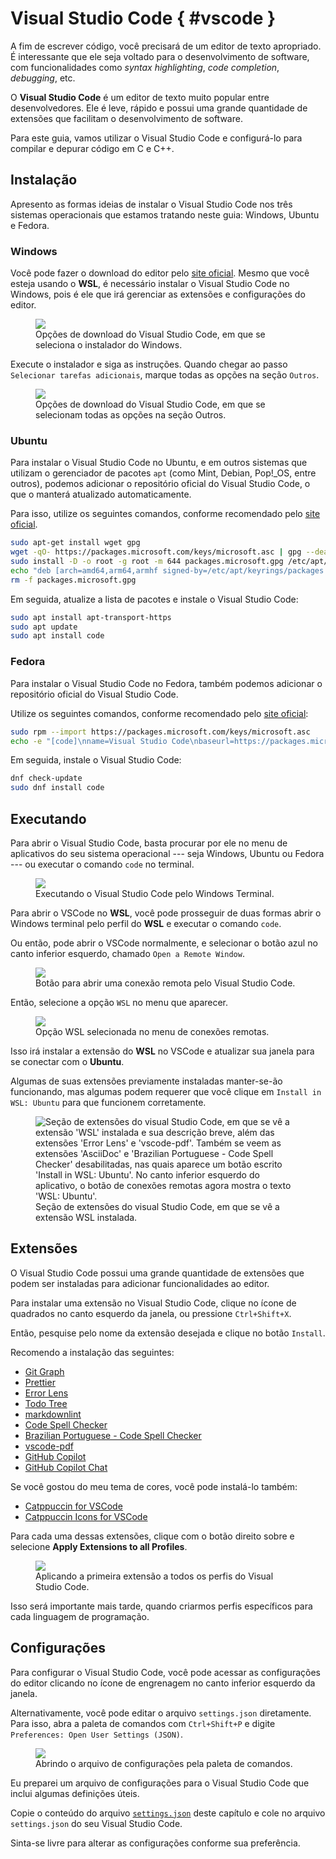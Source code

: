 # Visual Studio Code { #vscode }

A fim de escrever código, você precisará de um editor de texto apropriado.
É interessante que ele seja voltado para o desenvolvimento de software, com funcionalidades como _syntax highlighting_, _code completion_, _debugging_, etc.

O **Visual Studio Code** é um editor de texto muito popular entre desenvolvedores.
Ele é leve, rápido e possui uma grande quantidade de extensões que facilitam o desenvolvimento de software.

Para este guia, vamos utilizar o Visual Studio Code e configurá-lo para compilar e depurar código em C e C++.

## Instalação

Apresento as formas ideias de instalar o Visual Studio Code nos três sistemas operacionais que estamos tratando neste guia: Windows, Ubuntu e Fedora.

### Windows

Você pode fazer o download do editor pelo [site oficial](https://code.visualstudio.com/Download).
Mesmo que você esteja usando o **WSL**, é necessário instalar o Visual Studio Code no Windows, pois é ele que irá gerenciar as extensões e configurações do editor.

<figure>
<img src="./download_options.png" />
<figcaption>Opções de download do Visual Studio Code, em que se seleciona o instalador do Windows.</figcaption>
</figure>

Execute o instalador e siga as instruções.
Quando chegar ao passo `Selecionar tarefas adicionais`, marque todas as opções na seção `Outros`.

<figure>
<img src="./other_options.png" />
<figcaption>Opções de download do Visual Studio Code, em que se selecionam todas as opções na seção Outros.</figcaption>
</figure>

### Ubuntu

Para instalar o Visual Studio Code no Ubuntu, e em outros sistemas que utilizam o gerenciador de pacotes `apt` (como Mint, Debian, Pop!\_OS, entre outros), podemos adicionar o repositório oficial do Visual Studio Code, o que o manterá atualizado automaticamente.

Para isso, utilize os seguintes comandos, conforme recomendado pelo [site oficial](https://code.visualstudio.com/docs/setup/linux#_debian-and-ubuntu-based-distributions).

```bash
sudo apt-get install wget gpg
wget -qO- https://packages.microsoft.com/keys/microsoft.asc | gpg --dearmor > packages.microsoft.gpg
sudo install -D -o root -g root -m 644 packages.microsoft.gpg /etc/apt/keyrings/packages.microsoft.gpg
echo "deb [arch=amd64,arm64,armhf signed-by=/etc/apt/keyrings/packages.microsoft.gpg] https://packages.microsoft.com/repos/code stable main" |sudo tee /etc/apt/sources.list.d/vscode.list > /dev/null
rm -f packages.microsoft.gpg
```

Em seguida, atualize a lista de pacotes e instale o Visual Studio Code:

```bash
sudo apt install apt-transport-https
sudo apt update
sudo apt install code
```

### Fedora

Para instalar o Visual Studio Code no Fedora, também podemos adicionar o repositório oficial do Visual Studio Code.

Utilize os seguintes comandos, conforme recomendado pelo [site oficial](https://code.visualstudio.com/docs/setup/linux#_rhel-fedora-and-centos-based-distributions):

```bash
sudo rpm --import https://packages.microsoft.com/keys/microsoft.asc
echo -e "[code]\nname=Visual Studio Code\nbaseurl=https://packages.microsoft.com/yumrepos/vscode\nenabled=1\ngpgcheck=1\ngpgkey=https://packages.microsoft.com/keys/microsoft.asc" | sudo tee /etc/yum.repos.d/vscode.repo > /dev/null
```

Em seguida, instale o Visual Studio Code:

```bash
dnf check-update
sudo dnf install code
```

## Executando

Para abrir o Visual Studio Code, basta procurar por ele no menu de aplicativos do seu sistema operacional --- seja Windows, Ubuntu ou Fedora --- ou executar o comando `code` no terminal.

<figure>
<img src="./running_code_in_terminal.png" />
<figcaption>Executando o Visual Studio Code pelo Windows Terminal.</figcaption>
</figure>

Para abrir o VSCode no **WSL**, você pode prosseguir de duas formas abrir o Windows terminal pelo perfil do **WSL** e executar o comando `code`.

Ou então, pode abrir o VSCode normalmente, e selecionar o botão azul no canto inferior esquerdo, chamado `Open a Remote Window`.

<figure>
<img src="./remote_window.png" />
<figcaption>Botão para abrir uma conexão remota pelo Visual Studio Code.</figcaption>
</figure>

Então, selecione a opção `WSL` no menu que aparecer.

<figure>
<img src="./connections_menu.png" />
<figcaption>Opção WSL selecionada no menu de conexões remotas.</figcaption>
</figure>

Isso irá instalar a extensão do **WSL** no VSCode e atualizar sua janela para se conectar com o **Ubuntu**.

Algumas de suas extensões previamente instaladas manter-se-ão funcionando, mas algumas podem requerer que você clique em `Install in WSL: Ubuntu` para que funcionem corretamente.

<figure>
<img src="./extensions.png" alt="Seção de extensões do visual Studio Code, em que se vê a extensão 'WSL' instalada e sua descrição breve, além das extensões 'Error Lens' e 'vscode-pdf'. Também se veem as extensões 'AsciiDoc' e 'Brazilian Portuguese - Code Spell Checker' desabilitadas, nas quais aparece um botão escrito 'Install in WSL: Ubuntu'. No canto inferior esquerdo do aplicativo, o botão de conexões remotas agora mostra o texto 'WSL: Ubuntu'."/>
<figcaption>Seção de extensões do visual Studio Code, em que se vê a extensão WSL instalada.</figcaption>
</figure>

## Extensões

O Visual Studio Code possui uma grande quantidade de extensões que podem ser instaladas para adicionar funcionalidades ao editor.

Para instalar uma extensão no Visual Studio Code, clique no ícone de quadrados no canto esquerdo da janela, ou pressione `Ctrl+Shift+X`.

Então, pesquise pelo nome da extensão desejada e clique no botão `Install`.

Recomendo a instalação das seguintes:

- [Git Graph](https://marketplace.visualstudio.com/items?itemName=mhutchie.git-graph)
- [Prettier](https://marketplace.visualstudio.com/items?itemName=esbenp.prettier-vscode)
- [Error Lens](https://marketplace.visualstudio.com/items?itemName=usernamehw.errorlens)
- [Todo Tree](https://marketplace.visualstudio.com/items?itemName=Gruntfuggly.todo-tree)
- [markdownlint](https://marketplace.visualstudio.com/items?itemName=DavidAnson.vscode-markdownlint)
- [Code Spell Checker](https://marketplace.visualstudio.com/items?itemName=streetsidesoftware.code-spell-checker)
- [Brazilian Portuguese - Code Spell Checker](https://marketplace.visualstudio.com/items?itemName=streetsidesoftware.code-spell-checker-portuguese-brazilian)
- [vscode-pdf](https://marketplace.visualstudio.com/items?itemName=tomoki1207.pdf)
- [GitHub Copilot](https://marketplace.visualstudio.com/items?itemName=GitHub.copilot)
- [GitHub Copilot Chat](https://marketplace.visualstudio.com/items?itemName=GitHub.copilot-chat)

Se você gostou do meu tema de cores, você pode instalá-lo também:

- [Catppuccin for VSCode](https://marketplace.visualstudio.com/items?itemName=Catppuccin.catppuccin-vsc)
- [Catppuccin Icons for VSCode](https://marketplace.visualstudio.com/items?itemName=Catppuccin.catppuccin-vsc)

Para cada uma dessas extensões, clique com o botão direito sobre e selecione **Apply Extensions to all Profiles**.

<figure>
<img src="./applying_extension_to_all_profiles.png" />
<figcaption>Aplicando a primeira extensão a todos os perfis do Visual Studio Code.</figcaption>
</figure>

Isso será importante mais tarde, quando criarmos perfis específicos para cada linguagem de programação.

## Configurações

Para configurar o Visual Studio Code, você pode acessar as configurações do editor clicando no ícone de engrenagem no canto inferior esquerdo da janela.

Alternativamente, você pode editar o arquivo `settings.json` diretamente.
Para isso, abra a paleta de comandos com `Ctrl+Shift+P` e digite `Preferences: Open User Settings (JSON)`.

<figure>
<img src="./opening_user_settings.png" />
<figcaption>Abrindo o arquivo de configurações pela paleta de comandos.</figcaption>
</figure>

Eu preparei um arquivo de configurações para o Visual Studio Code que inclui algumas definições úteis.

Copie o conteúdo do arquivo [`settings.json`](settings.json) deste capítulo e cole no arquivo `settings.json` do seu Visual Studio Code.

Sinta-se livre para alterar as configurações conforme sua preferência.
